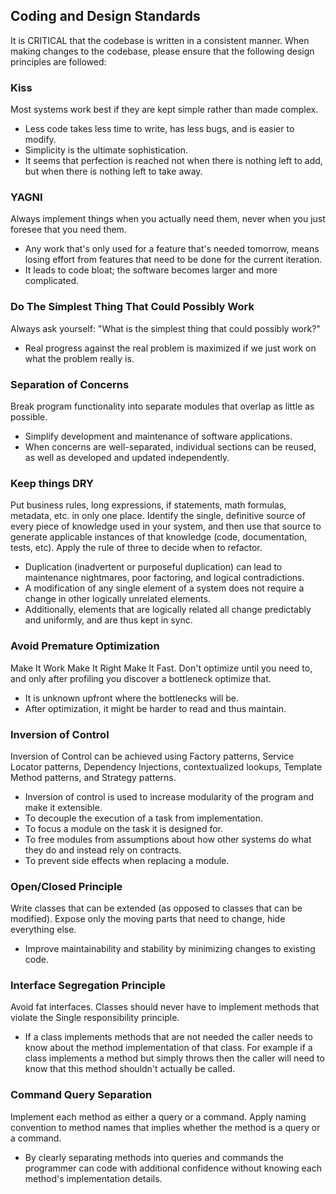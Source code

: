 <INSTRUCTION immutable>

## Coding and Design Standards

It is CRITICAL that the codebase is written in a consistent manner. When making changes to the codebase, please ensure that the following design principles are followed:

### Kiss

Most systems work best if they are kept simple rather than made complex.

- Less code takes less time to write, has less bugs, and is easier to modify.
- Simplicity is the ultimate sophistication.
- It seems that perfection is reached not when there is nothing left to add, but when there is nothing left to take away.

### YAGNI

Always implement things when you actually need them, never when you just foresee that you need them.

- Any work that's only used for a feature that's needed tomorrow, means losing effort from features that need to be done for the current iteration.
- It leads to code bloat; the software becomes larger and more complicated.

### Do The Simplest Thing That Could Possibly Work

Always ask yourself: "What is the simplest thing that could possibly work?"

- Real progress against the real problem is maximized if we just work on what the problem really is.

### Separation of Concerns

Break program functionality into separate modules that overlap as little as possible.

- Simplify development and maintenance of software applications.
- When concerns are well-separated, individual sections can be reused, as well as developed and updated independently.

### Keep things DRY

Put business rules, long expressions, if statements, math formulas, metadata, etc. in only one place. Identify the single, definitive source of every piece of knowledge used in your system, and then use that source to generate applicable instances of that knowledge (code, documentation, tests, etc). Apply the rule of three to decide when to refactor.

- Duplication (inadvertent or purposeful duplication) can lead to maintenance nightmares, poor factoring, and logical contradictions.
- A modification of any single element of a system does not require a change in other logically unrelated elements.
- Additionally, elements that are logically related all change predictably and uniformly, and are thus kept in sync.

### Avoid Premature Optimization

Make It Work Make It Right Make It Fast. Don't optimize until you need to, and only after profiling you discover a bottleneck optimize that.

- It is unknown upfront where the bottlenecks will be.
- After optimization, it might be harder to read and thus maintain.

### Inversion of Control

Inversion of Control can be achieved using Factory patterns, Service Locator patterns, Dependency Injections, contextualized lookups, Template Method patterns, and Strategy patterns.

- Inversion of control is used to increase modularity of the program and make it extensible.
- To decouple the execution of a task from implementation.
- To focus a module on the task it is designed for.
- To free modules from assumptions about how other systems do what they do and instead rely on contracts.
- To prevent side effects when replacing a module.

### Open/Closed Principle

Write classes that can be extended (as opposed to classes that can be modified). Expose only the moving parts that need to change, hide everything else.

- Improve maintainability and stability by minimizing changes to existing code.

### Interface Segregation Principle

Avoid fat interfaces. Classes should never have to implement methods that violate the Single responsibility principle.

- If a class implements methods that are not needed the caller needs to know about the method implementation of that class. For example if a class implements a method but simply throws then the caller will need to know that this method shouldn't actually be called.

### Command Query Separation

Implement each method as either a query or a command. Apply naming convention to method names that implies whether the method is a query or a command.

- By clearly separating methods into queries and commands the programmer can code with additional confidence without knowing each method's implementation details.

</INSTRUCTION>
